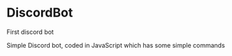 # DiscordBot
First discord bot

Simple Discord bot, coded in JavaScript which has some simple commands
